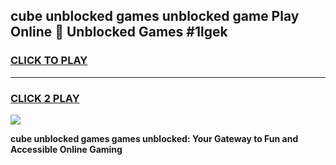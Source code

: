 
## cube unblocked games unblocked game Play Online 👋 Unblocked Games #1lgek
<h3>
<a href="https://premium.freeplayer.one?title=cube_unblocked_games&ref=21F">CLICK TO PLAY</a></h3>
<hr>

<h3>
<a href="https://premium.freeplayer.one?title=cube_unblocked_games&ref=21F">CLICK 2 PLAY</a>
  
</h3>

<a href="https://premium.freeplayer.one?title=cube_unblocked_games&ref=21F/"><img src="https://clearcache.store/games.png"></a>


**cube unblocked games games unblocked: Your Gateway to Fun and Accessible Online Gaming**
